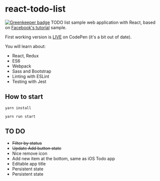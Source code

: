 # react-todo-list

[![Greenkeeper badge](https://badges.greenkeeper.io/Tiendq/react-todo-list.svg)](https://greenkeeper.io/)
TODO list sample web application with React, based on [Facebook's tutorial](https://facebook.github.io/react/docs/tutorial.html) sample.

First working version is [LIVE](http://codepen.io/Tiendq/pen/jrZAWk) on CodePen (it's a bit out of date).

You will learn about:

* React, Redux
* ES6
* Webpack
* Sass and Bootstrap
* Linting with ESLint
* Testing with Jest

## How to start

`yarn install`

`yarn run start`

## TO DO
* ~~Filter by status~~
* ~~Update Add button state~~
* Nice remove icon
* Add new item at the bottom, same as iOS Todo app
* Editable app title
* Persistent state
* Persistent state
